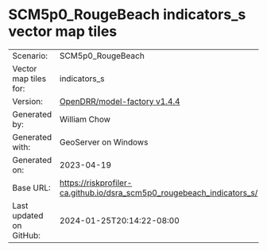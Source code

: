 # SCM5p0_RougeBeach indicators_s vector map tiles

|    			|			|
| --------------------- | --------------------- |
| Scenario:		| SCM5p0_RougeBeach		|
| Vector map tiles for:	| indicators_s		|
| Version:		| [OpenDRR/model-factory v1.4.4](https://github.com/OpenDRR/model-factory/releases/tag/v1.4.4)	|
| Generated by:		| William Chow	|
| Generated with:	| GeoServer on Windows	|
| Generated on:		| 2023-04-19	|
| Base URL:		| <https://riskprofiler-ca.github.io/dsra_scm5p0_rougebeach_indicators_s/> |
| Last updated on GitHub: | 2024-01-25T20:14:22-08:00 |
